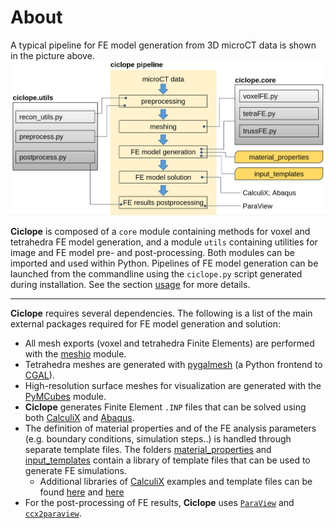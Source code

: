 # About
A typical pipeline for FE model generation from 3D microCT data is shown in the picture above.
![ciclope_design](ciclope_design.png)

**Ciclope** is composed of a `core` module containing methods for voxel and tetrahedra FE model generation, and a module `utils` containing utilities for image and FE model pre- and post-processing. Both modules can be imported and used within Python. 
Pipelines of FE model generation can be launched from the commandline using the `ciclope.py` script generated during installation. See the section [usage](usage) for more details.

---
**Ciclope** requires several dependencies. The following is a list of the main external packages required for FE model generation and solution:
* All mesh exports (voxel and tetrahedra Finite Elements) are performed with the [meshio](https://github.com/nschloe/meshio) module.
* Tetrahedra meshes are generated with [pygalmesh](https://github.com/nschloe/pygalmesh) (a Python frontend to [CGAL](https://www.cgal.org/)).
* High-resolution surface meshes for visualization are generated with the [PyMCubes](https://github.com/pmneila/PyMCubes) module.
* **Ciclope** generates Finite Element `.INP` files that can be solved using both [CalculiX](https://github.com/calculix) and [Abaqus](https://www.3ds.com/products-services/simulia/products/abaqus/).
* The definition of material properties and of the FE analysis parameters (e.g. boundary conditions, simulation steps..) is handled through separate template files. The folders [material_properties](https://github.com/gianthk/ciclope/tree/master/material_properties) and [input_templates](https://github.com/gianthk/ciclope/tree/master/input_templates) contain a library of template files that can be used to generate FE simulations.
  * Additional libraries of [CalculiX](https://github.com/calculix) examples and template files can be found [here](https://github.com/calculix/examples) and [here](https://github.com/calculix/mkraska)
* For the post-processing of FE results, **Ciclope** uses [`ParaView`](https://www.paraview.org/) and [`ccx2paraview`](https://github.com/calculix/ccx2paraview).